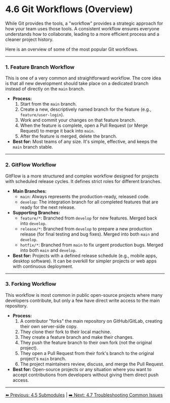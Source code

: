 # 4.6 Git Workflows (Overview)

While Git provides the tools, a "workflow" provides a strategic approach for how your team uses those tools. A consistent workflow ensures everyone understands how to collaborate, leading to a more efficient process and a cleaner project history.

Here is an overview of some of the most popular Git workflows.

---

### 1. Feature Branch Workflow

This is one of a very common and straightforward workflow. The core idea is that all new development should take place on a dedicated branch instead of directly on the `main` branch.

* **Process:**
    1.  Start from the `main` branch.
    2.  Create a new, descriptively named branch for the feature (e.g., `feature/user-login`).
    3.  Work and commit your changes on that feature branch.
    4.  When the feature is complete, open a Pull Request (or Merge Request) to merge it back into `main`.
    5.  After the feature is merged, delete the branch.
* **Best for:** Most teams of any size. It's simple, effective, and keeps the `main` branch stable.

---

### 2. GitFlow Workflow

GitFlow is a more structured and complex workflow designed for projects with scheduled release cycles. It defines strict roles for different branches.

* **Main Branches:**
    * `main`: Always represents the production-ready, released code.
    * `develop`: The integration branch for all completed features that are ready for the next release.
* **Supporting Branches:**
    * `feature/*`: Branched from `develop` for new features. Merged back into `develop`.
    * `release/*`: Branched from `develop` to prepare a new production release (for final testing and bug fixes). Merged into both `main` and `develop`.
    * `hotfix/*`: Branched from `main` to fix urgent production bugs. Merged into both `main` and `develop`.
* **Best for:** Projects with a defined release schedule (e.g., mobile apps, desktop software). It can be overkill for simpler projects or web apps with continuous deployment.

---

### 3. Forking Workflow

This workflow is most common in public open-source projects where many developers contribute, but only a few have direct write access to the main repository.

* **Process:**
    1.  A contributor "forks" the main repository on GitHub/GitLab, creating their own server-side copy.
    2.  They clone their fork to their local machine.
    3.  They create a feature branch and make their changes.
    4.  They push the feature branch to their own fork (not the original project).
    5.  They open a Pull Request from their fork's branch to the original project's `main` branch.
    6.  The project maintainers review, discuss, and merge the Pull Request.
* **Best for:** Open-source projects or any situation where you want to accept contributions from developers without giving them direct push access.

---
[⬅️ Previous: 4.5 Submodules](4.5-submodules.md) | [➡️ Next: 4.7 Troubleshooting Common Issues](4.7-troubleshooting.md)